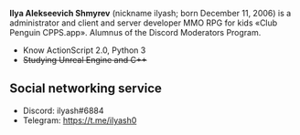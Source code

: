 **Ilya Alekseevich Shmyrev** (nickname ilyash; born December 11, 2006) is a administrator and client and server developer MMO RPG for kids «Club Penguin CPPS.app». Alumnus of the Discord Moderators Program.


- Know ActionScript 2.0, Python 3
- ~~Studying Unreal Engine and C++~~

## Social networking service

- Discord: ilyash#6884
- Telegram: https://t.me/ilyash0
